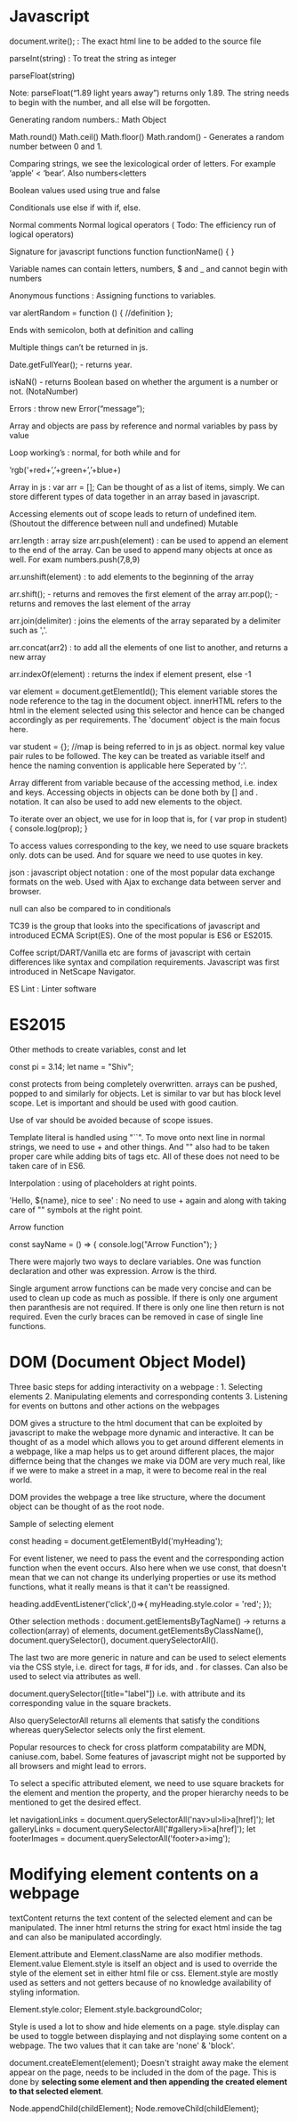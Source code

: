 # Javascript

document.write(); : The exact html line to be added to the source file

parseInt(string) : To treat the string as integer

parseFloat(string) 

Note: parseFloat(“1.89 light years away”) returns only 1.89. The string needs to begin with the number, and all else will be forgotten.

Generating random numbers.: Math Object

Math.round()
Math.ceil()
Math.floor()
Math.random() - Generates a random number between 0 and 1.

Comparing strings, we see the lexicological order of letters. For example ‘apple’ < ‘bear’. Also numbers<letters

Boolean values used using true and false

Conditionals use else if with if, else.

Normal comments
Normal logical operators ( Todo: The efficiency run of logical operators)

Signature for javascript functions 
function functionName()
{
}

Variable names can contain letters, numbers, $ and _ and cannot begin with numbers

Anonymous functions : Assigning functions to variables.

var alertRandom = function () {
//definition
};

Ends with semicolon, both at definition and calling

Multiple things can’t be returned in js.

Date.getFullYear(); - returns year.

isNaN() - returns Boolean based on whether the argument is a number or not. (NotaNumber)

Errors : throw new Error(“message”);

Array and objects are pass by reference and normal variables by pass by value

Loop working’s : normal, for both while and for

‘rgb(‘+red+’,’+green+’,’+blue+)

Array in js : var arr = []; Can be thought of as a list of items, simply. We can store different types of data together in an array based in javascript.

Accessing elements out of scope leads to return of undefined item. (Shoutout the difference between null and undefined) Mutable

arr.length : array size
arr.push(element) : can be used to append an element to the end of the array. Can be used to append many objects at once as well. For exam numbers.push(7,8,9)

arr.unshift(element) : to add elements to the beginning of the array

arr.shift(); - returns and removes the first element of the array
arr.pop(); - returns and removes the last element of the array

arr.join(delimiter) : joins the elements of the array separated by a delimiter such as ','.

arr.concat(arr2) : to add all the elements of one list to another, and returns a new array

arr.indexOf(element) : returns the index if element present, else -1

var element = document.getElementId();
This element variable stores the node reference to the tag in the document object. innerHTML refers to the html in the element selected using this selector and hence can be changed accordingly as per requirements. The 'document' object is the main focus here. 

var student = {}; //map is being referred to in js as object. normal key value pair rules to be followed. The key can be treated as variable itself and hence the naming convention is applicable here Seperated by ':'. 

Array different from variable because of the accessing method, i.e. index and keys. Accessing objects in objects can be done both by [] and . notation. It can also be used to add new elements to the object.

To iterate over an object, we use for in loop that is, for ( var prop in student)
{
	console.log(prop);
} 

To access values corresponding to the key, we need to use square brackets only. dots can be used. And for square we need to use quotes in key. 

json : javascript object notation : one of the most popular data exchange formats on the web. Used with Ajax to exchange data between server and browser.

null can also be compared to in conditionals

TC39 is the group that looks into the specifications of javascript and introduced ECMA Script(ES). One of the most popular is ES6 or ES2015. 

Coffee script/DART/Vanilla etc are forms of javascript with certain differences like syntax and compilation requirements.
Javascript was first introduced in NetScape Navigator.

ES Lint : Linter software

# ES2015

Other methods to create variables, const and let

const pi = 3.14;
let name = "Shiv";

const protects from being completely overwritten. arrays can be pushed, popped to and similarly for objects. Let is similar to var but has block level scope. Let is important and should be used with good caution.

Use of var should be avoided because of scope issues.

Template literal is handled using "``". To move onto next line in normal strings, we need to use + and other things. And "" also had to be taken proper care while adding bits of tags etc. All of these does not need to be taken care of in ES6.

Interpolation : using of placeholders at right points.

'Hello, ${name}, nice to see' : No need to use + again and along with taking care of "" symbols at the right point.

Arrow function 

const sayName = () => {
	console.log("Arrow Function");
}

There were majorly two ways to declare variables. One was function declaration and other was expression. Arrow is the third.

Single argument arrow functions can be made very concise and can be used to clean up code as much as possible. If there is only one argument then paranthesis are not required. If there is only one line then return is not required. Even the curly braces can be removed in case of single line functions.

# DOM (Document Object Model)

Three basic steps for adding interactivity on a webpage : 1. Selecting elements
2. Manipulating elements and corresponding contents
3. Listening for events on buttons and other actions on the webpages 

DOM gives a structure to the html document that can be exploited by javascript to make the webpage more dynamic and interactive. It can be thought of as a model which allows you to get around different elements in a webpage, like a map helps us to get around different places, the major differnce being that the changes we make via DOM are very much real, like if we were to make a street in a map, it were to become real in the real world.

DOM provides the webpage a tree like structure, where the document object can be thought of as the root node. 

<insert picture>

Sample of selecting element 

const heading = document.getElementById('myHeading');

For event listener, we need to pass the event and the corresponding action function when the event occurs. Also here when we use const, that doesn't mean that we can not change its underlying properties or use its method functions, what it really means is that it can't be reassigned.

heading.addEventListener('click',()=>{
	myHeading.style.color = 'red';
});

Other selection methods : document.getElementsByTagName() -> returns a collection(array) of elements, document.getElementsByClassName(), document.querySelector(), document.querySelectorAll(). 

The last two are more generic in nature and can be used to select elements via the CSS style, i.e. direct for tags, # for ids, and . for classes. Can also be used to select via attributes as well. 

document.querySelector([title="label"]) i.e. with attribute and its corresponding value in the square brackets. 

Also querySelectorAll returns all elements that satisfy the conditions whereas querySelector selects only the first element.

Popular resources to check for cross platform compatability are MDN, caniuse.com, babel. Some features of javascript might not be supported by all browsers and might lead to errors.

To select a specific attributed element, we need to use square brackets for the element and mention the property, and the proper hierarchy needs to be mentioned to get the desired effect.

let navigationLinks = document.querySelectorAll('nav>ul>li>a[href]');
let galleryLinks = document.querySelectorAll('#gallery>li>a[href]'); 
let footerImages = document.querySelectorAll('footer>a>img');

# Modifying element contents on a webpage

textContent returns the text content of the selected element and can be manipulated. The inner html returns the string for exact html inside the tag and can also be manipulated accordingly.

Element.attribute and Element.className are also modifier methods.
Element.value
Element.style is itself an object and is used to override the style of the element set in either html file or css. Element.style are mostly used as setters and not getters because of no knowledge availability of styling information.

Element.style.color;
Element.style.backgroundColor;

Style is used a lot to show and hide elements on a page. style.display can be used to toggle between displaying and not displaying some content on a webpage. The two values that it can take are 'none' & 'block'.

document.createElement(element); Doesn't straight away make the element appear on the page, needs to be included in the dom of the page. This is done by **selecting some element and then appending the created element to that selected element**.

Node.appendChild(childElement); 
Node.removeChild(childElement);